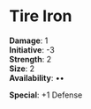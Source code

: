 # Tire Iron   

**Damage**: 1\
**Initiative**: -3\
**Strength**: 2\
**Size**: 2\
**Availability**: ••

**Special**: +1 Defense    
